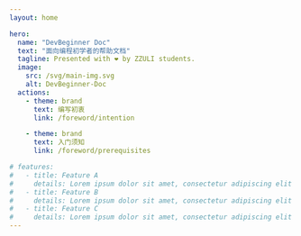 ```yaml
---
layout: home

hero:
  name: "DevBeginner Doc"
  text: "面向编程初学者的帮助文档"
  tagline: Presented with ❤️ by ZZULI students.
  image:
    src: /svg/main-img.svg
    alt: DevBeginner-Doc
  actions:
    - theme: brand
      text: 编写初衷
      link: /foreword/intention

    - theme: brand
      text: 入门须知
      link: /foreword/prerequisites

# features:
#   - title: Feature A
#     details: Lorem ipsum dolor sit amet, consectetur adipiscing elit
#   - title: Feature B
#     details: Lorem ipsum dolor sit amet, consectetur adipiscing elit
#   - title: Feature C
#     details: Lorem ipsum dolor sit amet, consectetur adipiscing elit
---
```

